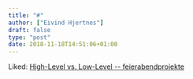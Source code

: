 ```yaml
---
title: "#"
author: ["Eivind Hjertnes"]
draft: false
type: "post"
date: 2018-11-18T14:51:06+01:00
---
```


Liked:
[High-Level
vs. Low-Level -- feierabendprojekte](https://feierabendprojekte.wordpress.com/2018/10/27/high-level-vs-low-level/)
